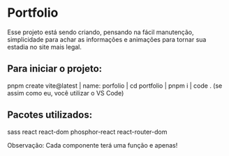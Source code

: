 # Portfolio

Esse projeto está sendo criando, pensando na fácil manutenção, simplicidade para achar as informações e animações para tornar sua estadia no site mais legal.

## Para iniciar o projeto:

  pnpm create vite@latest
  |
  name: porfolio
  |
  cd portfolio
  |
  pnpm i
  |
  code . (se assim como eu, você utilizar o VS Code)

## Pacotes utilizados:

  sass
  react
  react-dom
  phosphor-react
  react-router-dom

Observação: Cada componente terá uma função e apenas!
